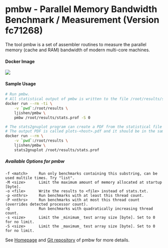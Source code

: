 # pmbw - Parallel Memory Bandwidth Benchmark / Measurement (Version fc71268)The tool pmbw is a set of assembler routines to measure the parallel memory (cache and RAM) bandwidth of modern multi-core machines.#### Docker Image[![](https://images.microbadger.com/badges/image/ljishen/pmbw.svg)](http://microbadger.com/images/ljishen/pmbw "Get your own image badge on microbadger.com")#### Sample Usage```bash# Run pmbw.# All statistical output of pmbw is written to the file /root/results/stats.profdocker run --rm -ti \    -v `pwd`:/root/results \    ljishen/pmbw \    pmbw /root/results/stats.prof -S 0# The stats2gnuplot program can create a PDF from the statistical file via gnuplot.# The output PDF is called plots-<host>.pdf and it should be in the same dir as the input statistical file.docker run --rm \    -v `pwd`:/root/results \    ljishen/pmbw \    stats2gnuplot /root/results/stats.prof```##### Available Options for pmbw```-f <match>     Run only benchmarks containing this substring, can be used multile times. Try "list".-M <size>      Limit the maximum amount of memory allocated at startup [byte].-o <file>      Write the results to <file> instead of stats.txt.-p <nthrs>     Run benchmarks with at least this thread count.-P <nthrs>     Run benchmarks with at most this thread count (overrides detected processor count).-Q             Run benchmarks with quadratically increasing thread count.-s <size>      Limit the _minimum_ test array size [byte]. Set to 0 for no limit.-S <size>      Limit the _maximum_ test array size [byte]. Set to 0 for no limit.```See [Homepage](https://panthema.net/2013/pmbw/) and [Git repository](https://github.com/bingmann/pmbw) of pmbw for more details.